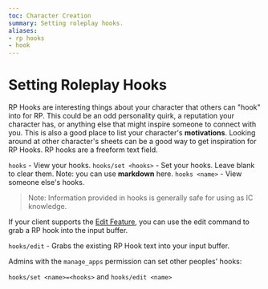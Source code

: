 ```yaml
---
toc: Character Creation
summary: Setting roleplay hooks.
aliases:
- rp hooks
- hook
---
```


# Setting Roleplay Hooks 

RP Hooks are interesting things about your character that others can "hook" into for RP. This could be an odd personality quirk, a reputation your character has, or anything else that might inspire someone to connect with you. This is also a good place to list your character's **motivations**. Looking around at other character's sheets can be a good way to get inspiration for RP Hooks.  RP hooks are a freeform text field.  

`hooks` - View your hooks.
`hooks/set <hooks>` - Set your hooks.  Leave blank to clear them. Note: you can use **markdown** here.
`hooks <name>` - View someone else's hooks.

> Note: Information provided in hooks is generally safe for using as IC knowledge.

If your client supports the [Edit Feature](/help/edit), you can use the edit command to grab a RP hook into the input buffer.

`hooks/edit` - Grabs the existing RP Hook text into your input buffer.

Admins with the `manage_apps` permission can set other peoples' hooks:

`hooks/set <name>=<hooks>` and `hooks/edit <name>`
